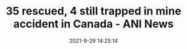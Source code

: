 ---
"title": "35 rescued, 4 still trapped in mine accident in Canada - ANI News"
"date": "2021-9-29 14:25:14"
"feed_name": "GOOGLENEWSMINING"
"feed_website": "https://news.google.com/search?q=mining%2Bincident&hl=en-US&gl=US&ceid=US:en"
"feed_rss": "https://news.google.com/rss/search?q=mining%2Bincident&hl=en-US&gl=US&ceid=US:en"
"link": "https://www.aninews.in/news/world/others/35-rescued-4-still-trapped-in-mine-accident-in-canada20210929194622/"
"source": "{'href': 'https://www.aninews.in', 'title': 'ANI News'}"
"file": "_posts/2021-1-1-fbf7e9d315d9adafe02f75d3bc86e9c461a3fec8.md"
"accident": "1"
"drilling": "0"
"dead": "0"
"injured": "0"
"arrested": "0"
"where": "unknown site"
"causes": "unknown"
"place": "unknown place"
---